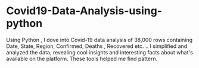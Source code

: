 # Covid19-Data-Analysis-using-python
Using Python , I dove into Covid-19 data  analysis of 38,000 rows containing Date, State, Region, Confirmed, Deaths , Recovered etc. .. I simplified and analyzed the data, revealing cool insights and interesting facts about what's available on the platform. These tools helped me find pattern.
